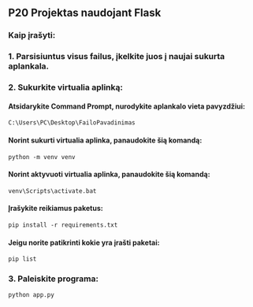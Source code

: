 ## P20 Projektas naudojant Flask

### Kaip įrašyti:

### 1. Parsisiuntus visus failus, įkelkite juos į naujai sukurta aplankala.

### 2. Sukurkite virtualia aplinką:
#### Atsidarykite Command Prompt, nurodykite aplankalo vieta pavyzdžiui: 
```
C:\Users\PC\Desktop\FailoPavadinimas
```
#### Norint sukurti virtualia aplinka, panaudokite šią komandą:
```
python -m venv venv
```
#### Norint aktyvuoti virtualia aplinka, panaudokite šią komandą:
```
venv\Scripts\activate.bat
```
#### Įrašykite reikiamus paketus:
```
pip install -r requirements.txt
```
#### Jeigu norite patikrinti kokie yra įrašti paketai:
```
pip list
```
### 3. Paleiskite programa:
```
python app.py
```
